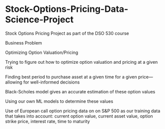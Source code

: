 # Stock-Options-Pricing-Data-Science-Project
Stock Options Pricing Project as part of the DSO 530 course

Business Problem

Optimizing Option Valuation/Pricing

Trying to figure out how to optimize option valuation and pricing at a given risk

Finding best period to purchase asset at a given time for a given price—allowing for well-informed decisions

Black-Scholes model gives an accurate estimation of these option values

Using our own ML models to determine these values

Use of European call option pricing data on on S&P 500 as our training data that takes into account: current option value, current asset value, option strike price, interest rate, time to maturity
